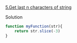 [5.Get last n characters of string](https://www.jschallenger.com/javascript-practice/javascript-fundamentals/get-last-characters-string-javascript)

Solution

```js
function myFunction(str){
    return str.slice(-3)
}
``` 